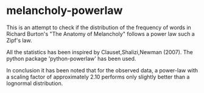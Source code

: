 # melancholy-powerlaw

This is an attempt to check if the distribution of the frequency of words in Richard Burton's "The Anatomy of Melancholy" follows
a power law such a Zipf's law. 

All the statistics has been inspired by Clauset,Shalizi,Newman (2007). The python package 'python-powerlaw' has been used. 

In conclusion it has been noted that for the observed data, a power-law with a scaling factor of approximately 2.10 performs only
slightly better than a lognormal distribution.  
